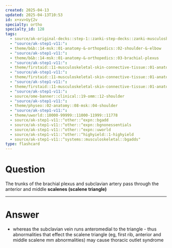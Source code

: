 ```yaml
---
created: 2025-04-13
updated: 2025-04-13T10:53
id: x+xv>Uy{2v
specialty: ortho
specialty_id: 128
tags:
  - source/ak-original-decks::step-1::zanki-step-decks::zanki-musculoskeletal::musculoskeletal-anatomy/physio-(nutricionado)
  - "source/ak-step1-v11:": 
  - theme/b&b::14-msk::01-anatomy-&-orthopedics::02-shoulder-&-elbow
  - "source/ak-step1-v11:": 
  - theme/b&b::14-msk::01-anatomy-&-orthopedics::03-brachial-plexus
  - "source/ak-step1-v11:": 
  - theme/firstaid::11-musculoskeletal-skin-connective-tissue::01-anatomy-&-physiology::03-upper-extremity-nerves
  - "source/ak-step1-v11:": 
  - theme/firstaid::11-musculoskeletal-skin-connective-tissue::01-anatomy-&-physiology::03-upper-extremity-nerves::other-structures::scalene-triangle
  - "source/ak-step1-v11:": 
  - theme/firstaid::11-musculoskeletal-skin-connective-tissue::01-anatomy-&-physiology::04-brachial-plexus-lesions::02-lower-trunk-lesion::thoracic-outlet-syndrome
  - "source/ak-step1-v11:": 
  - source/ome-banner::clinical::19-omm::12-shoulder
  - "source/ak-step1-v11:": 
  - theme/physeo::02-anatomy::08-msk::04-shoulder
  - "source/ak-step1-v11:": 
  - theme/uworld::10000-99999::11000-11999::11778
  - source/ak-step1-v11::^other::^expn::bgadd
  - source/ak-step1-v11::^other::^expn::bgnonessentials
  - source/ak-step1-v11::^other::^expn::uworld
  - source/ak-step1-v11::^other::^highyield::1-highyield
  - source/ak-step1-v11::^systems::musculoskeletal::bgadds"
type: flashcard
---
```


# Question
The trunks of the brachial plexus and subclavian artery pass through the anterior and middle **scalenes (scalene triangle)**

---

# Answer
- whereas the subclavian vein runs anteromedial to the triangle   - thus abnormalities that effect the scalene triangle (eg, first rib, anterior and middle scalene mm abnormalities) may cause thoracic outlet syndrome
